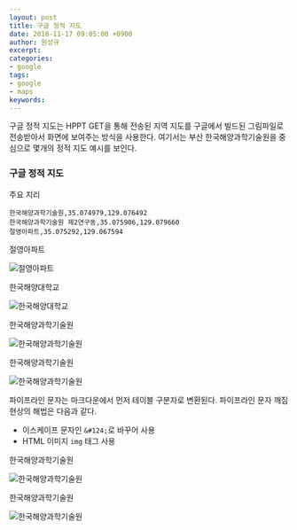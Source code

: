 ```yaml
---
layout: post
title: 구글 정적 지도
date: 2018-11-17 09:05:00 +0900
author: 원성규
excerpt: 
categories:
- google
tags:
- google
- maps
keywords:
---
```


구글 정적 지도는 HPPT GET을 통해 전송된 지역 지도를 구글에서 빌드된 그림파일로 전송받아서 화면에 보여주는 방식을 사용한다. 여기서는 부산 한국해양과학기술원을 중심으로 몇개의 정적 지도 예시를 보인다.

### 구글 정적 지도

주요 지리
```
한국해양과학기술원,35.074979,129.076492
한국해양과학기술원 제2연구동,35.075906,129.079660
절영아파트,35.075292,129.067594
```

절영아파트

![절영아파트](https://maps.google.com/maps/api/staticmap?zoom=16&size=640x400&key=AIzaSyCRJTyXL0g6x8KOfjPVXr0B6P1-pqc0a54&center=35.075292,129.067594)

한국해양대학교

![한국해양대학교](https://maps.google.com/maps/api/staticmap?zoom=16&size=640x400&key=AIzaSyCRJTyXL0g6x8KOfjPVXr0B6P1-pqc0a54&center=해양대)

한국해양과학기술원

![한국해양과학기술원](https://maps.google.com/maps/api/staticmap?zoom=16&size=640x400&key=AIzaSyCRJTyXL0g6x8KOfjPVXr0B6P1-pqc0a54&center=35.074979,129.076492)

한국해양과학기술원

![한국해양과학기술원](https://maps.google.com/maps/api/staticmap?center=35.074979,129.076492&key=AIzaSyCRJTyXL0g6x8KOfjPVXr0B6P1-pqc0a54&zoom=16&size=640x400&maptype=hybrid&markers=icon:http://lavag.org/public/style_extra/forum_imgs/LV.png&#124;35.077436,129.076580&#124;35.077546,129.078037)

파이프라인 문자는 마크다운에서 먼저 테이블 구분자로 변환된다. 파이프라인 문자 깨짐 현상의 해법은 다음과 같다.
- 이스케이프 문자인 `&#124;`로 바꾸어 사용
- HTML 이미지 `img` 태그 사용

한국해양과학기술원

![한국해양과학기술원](
https://maps.google.com/maps/api/staticmap?center=35.075906,129.079660&key=AIzaSyCRJTyXL0g6x8KOfjPVXr0B6P1-pqc0a54&zoom=17&size=640x400&maptype=satellite&path=weight:3|color:0xFF0000|35.074898,129.079857|35.074897,129.079856|35.074916,129.079850|35.074861,129.079915|35.074725,129.079854|35.074511,129.079745|35.074296,129.079306|35.074571,129.078892|35.075080,129.078542|35.075500,129.078247|35.075961,129.077930|35.076305,129.078384|35.076584,129.078941|35.076949,129.079700|35.077236,129.080331|35.077376,129.080772|35.076955,129.081266|35.076379,129.081650|35.075852,129.082009|35.075456,129.081792|35.075110,129.081043&markers=size:small|35.075110,129.081043)

한국해양과학기술원 

![한국해양과학기술원](
https://maps.google.com/maps/api/staticmap?center=35.075906,129.079660&key=AIzaSyCRJTyXL0g6x8KOfjPVXr0B6P1-pqc0a54&zoom=17&size=640x400&maptype=satellite&path=weight:3|color:0xFF0000|35.074898,129.079857|35.074898,129.079857|35.074898,129.079857|35.074898,129.079857|35.074898,129.079857|35.074898,129.079856|35.074898,129.079856|35.074898,129.079856|35.074898,129.079856|35.074898,129.079856|35.074897,129.079856|35.074897,129.079856|35.074897,129.079856|35.074897,129.079856|35.074897,129.079856|35.074902,129.079863|35.074902,129.079863|35.074902,129.079863|35.074902,129.079863|35.074902,129.079863|35.074916,129.079850|35.074916,129.079850|35.074916,129.079850|35.074916,129.079850|35.074916,129.079850|35.074904,129.079891|35.074904,129.079891|35.074904,129.079891|35.074904,129.079891|35.074904,129.079891|35.074861,129.079915|35.074861,129.079915|35.074861,129.079915|35.074861,129.079915|35.074861,129.079915|35.074784,129.079932|35.074784,129.079932|35.074784,129.079932|35.074784,129.079932|35.074784,129.079932|35.074725,129.079854|35.074725,129.079854|35.074725,129.079854|35.074725,129.079854|35.074725,129.079854|35.074609,129.079835|35.074609,129.079835|35.074609,129.079835|35.074609,129.079835|35.074609,129.079835|35.074511,129.079745|35.074511,129.079745|35.074511,129.079745|35.074511,129.079745|35.074511,129.079745|35.074426,129.079519|35.074426,129.079519|35.074426,129.079519|35.074426,129.079519|35.074426,129.079519|35.074296,129.079306|35.074296,129.079306|35.074296,129.079306|35.074296,129.079306|35.074296,129.079306|35.074328,129.079059|35.074328,129.079059|35.074328,129.079059|35.074328,129.079059|35.074328,129.079059|35.074571,129.078892|35.074571,129.078892|35.074571,129.078892|35.074571,129.078892|35.074571,129.078892|35.074835,129.078711|35.074835,129.078711|35.074835,129.078711|35.074835,129.078711|35.074835,129.078711|35.075080,129.078542|35.075080,129.078542|35.075080,129.078542|35.075080,129.078542|35.075080,129.078542|35.075269,129.078398|35.075269,129.078398|35.075269,129.078398|35.075269,129.078398|35.075269,129.078398|35.075500,129.078247|35.075500,129.078247|35.075500,129.078247|35.075500,129.078247|35.075500,129.078247|35.075721,129.078109|35.075721,129.078109|35.075721,129.078109|35.075721,129.078109|35.075721,129.078109|35.075961,129.077930|35.075961,129.077930|35.075961,129.077930|35.075961,129.077930|35.075961,129.077930|35.076182,129.078060|35.076182,129.078060|35.076182,129.078060|35.076182,129.078060|35.076182,129.078060|35.076305,129.078384|35.076305,129.078384|35.076305,129.078384|35.076305,129.078384|35.076305,129.078384|35.076434,129.078656|35.076434,129.078656|35.076434,129.078656|35.076434,129.078656|35.076434,129.078656|35.076584,129.078941|35.076584,129.078941|35.076584,129.078941|35.076584,129.078941|35.076584,129.078941|35.076773,129.079320|35.076773,129.079320|35.076773,129.079320|35.076773,129.079320|35.076773,129.079320|35.076949,129.079700|35.076949,129.079700|35.076949,129.079700|35.076949,129.079700|35.076949,129.079700|35.077106,129.080045|35.077106,129.080045|35.077106,129.080045|35.077106,129.080045|35.077106,129.080045|35.077236,129.080331|35.077236,129.080331|35.077236,129.080331|35.077236,129.080331|35.077236,129.080331|35.077327,129.080540|35.077327,129.080540|35.077327,129.080540|35.077327,129.080540|35.077327,129.080540|35.077376,129.080772|35.077376,129.080772|35.077376,129.080772|35.077376,129.080772|35.077376,129.080772|35.077227,129.081078|35.077227,129.081078|35.077227,129.081078|35.077227,129.081078|35.077227,129.081078|35.076955,129.081266|35.076955,129.081266|35.076955,129.081266|35.076955,129.081266|35.076955,129.081266|35.076673,129.081450|35.076673,129.081450|35.076673,129.081450|35.076673,129.081450|35.076673,129.081450|35.076379,129.081650|35.076379,129.081650|35.076379,129.081650|35.076379,129.081650|35.076379,129.081650|35.076110,129.081836|35.076110,129.081836|35.076110,129.081836|35.076110,129.081836|35.076110,129.081836|35.075852,129.082009|35.075852,129.082009|35.075852,129.082009|35.075852,129.082009|35.075852,129.082009|35.075612,129.082054|35.075612,129.082054|35.075612,129.082054|35.075612,129.082054|35.075612,129.082054|35.075456,129.081792|35.075456,129.081792|35.075456,129.081792|35.075456,129.081792|35.075456,129.081792|35.075299,129.081450|35.075299,129.081450|35.075299,129.081450|35.075299,129.081450|35.075299,129.081450|35.075110,129.081043|35.075110,129.081043|35.075110,129.081043|35.075110,129.081043|35.075110,129.081043|35.074940,129.080645|35.074940,129.080645|35.074940,129.080645|35.074940,129.080645|35.074940,129.080645|35.074754,129.080244|35.074754,129.080244|35.074754,129.080244|35.074754,129.080244|35.074754,129.080244|35.074589,129.079867|35.074589,129.079867|35.074589,129.079867|35.074589,129.079867|35.074589,129.079867&markers=size:small|35.074589,129.079867)


